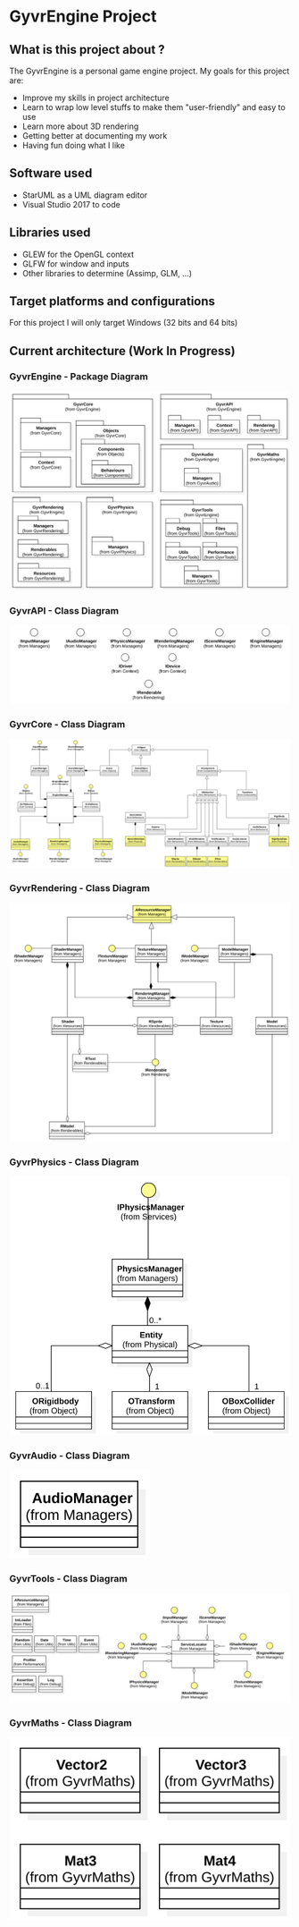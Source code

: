 # GyvrEngine Project

## What is this project about ?
The GyvrEngine is a personal game engine project. My goals for this project are:
- Improve my skills in project architecture
- Learn to wrap low level stuffs to make them "user-friendly" and easy to use
- Learn more about 3D rendering
- Getting better at documenting my work
- Having fun doing what I like

## Software used
- StarUML as a UML diagram editor
- Visual Studio 2017 to code

## Libraries used
- GLEW for the OpenGL context
- GLFW for window and inputs
- Other libraries to determine (Assimp, GLM, ...)

## Target platforms and configurations
For this project I will only target Windows (32 bits and 64 bits)

## Current architecture (Work In Progress)

### GyvrEngine - Package Diagram
![GyvrEngine Package Diagram](Documentation/svg/Package%20Diagrams!GyvrEngine%20Package%20Diagram_7.svg)

### GyvrAPI - Class Diagram
![GyvrAPI Class Diagram](Documentation/svg/Class%20Diagrams!GyvrAPI%20Class%20Diagram_6.svg)

### GyvrCore - Class Diagram
![GyvrCore Class Diagram](Documentation/svg/Class%20Diagrams!GyvrCore%20Class%20Diagram_1.svg)

### GyvrRendering - Class Diagram
![GyvrRendering Class Diagram](Documentation/svg/Class%20Diagrams!GyvrRendering%20Class%20Diagram_4.svg)

### GyvrPhysics - Class Diagram
![GyvrPhysics Class Diagram](Documentation/svg/Class%20Diagrams!GyvrPhysics%20Class%20Diagram_3.svg)

### GyvrAudio - Class Diagram
![GyvrAudio Class Diagram](Documentation/svg/Class%20Diagrams!GyvrAudio%20Class%20Diagram_2.svg)

### GyvrTools - Class Diagram
![GyvrTools Class Diagram](Documentation/svg/Class%20Diagrams!GyvrTools%20Class%20Diagram_0.svg)

### GyvrMaths - Class Diagram
![GyvrMaths Class Diagram](Documentation/svg/Class%20Diagrams!GyvrMaths%20Class%20Diagram_5.svg)

